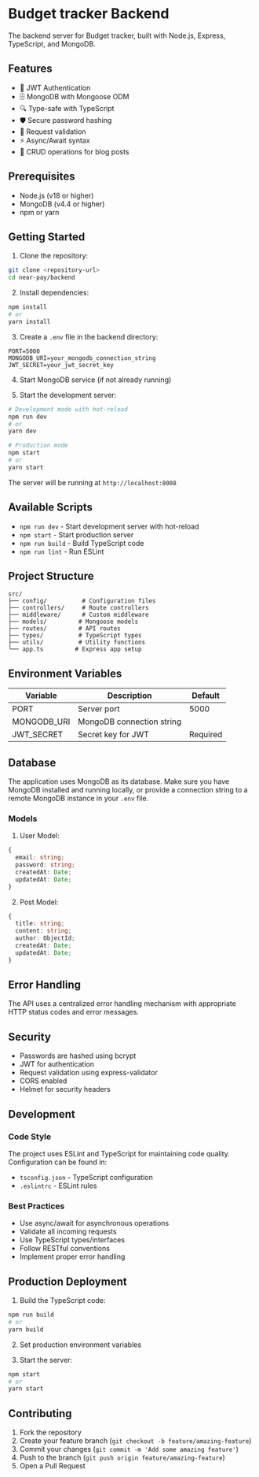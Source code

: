 # Budget tracker Backend

The backend server for Budget tracker, built with Node.js, Express, TypeScript, and MongoDB.

## Features

- 🔐 JWT Authentication
- 🗄️ MongoDB with Mongoose ODM
- 🔍 Type-safe with TypeScript
- 🛡️ Secure password hashing
- 🚦 Request validation
- ⚡ Async/Await syntax
- 📝 CRUD operations for blog posts

## Prerequisites

- Node.js (v18 or higher)
- MongoDB (v4.4 or higher)
- npm or yarn

## Getting Started

1. Clone the repository:
```bash
git clone <repository-url>
cd near-pay/backend
```

2. Install dependencies:
```bash
npm install
# or
yarn install
```

3. Create a `.env` file in the backend directory:
```env
PORT=5000
MONGODB_URI=your_mongodb_connection_string
JWT_SECRET=your_jwt_secret_key
```

4. Start MongoDB service (if not already running)

5. Start the development server:
```bash
# Development mode with hot-reload
npm run dev
# or
yarn dev

# Production mode
npm start
# or
yarn start
```

The server will be running at `http://localhost:8008`

## Available Scripts

- `npm run dev` - Start development server with hot-reload
- `npm start` - Start production server
- `npm run build` - Build TypeScript code
- `npm run lint` - Run ESLint

## Project Structure

```
src/
├── config/          # Configuration files
├── controllers/     # Route controllers
├── middleware/      # Custom middleware
├── models/         # Mongoose models
├── routes/         # API routes
├── types/          # TypeScript types
├── utils/          # Utility functions
└── app.ts         # Express app setup
```



## Environment Variables

| Variable | Description | Default |
|----------|-------------|---------|
| PORT | Server port | 5000 |
| MONGODB_URI | MongoDB connection string  |
| JWT_SECRET | Secret key for JWT | Required |

## Database

The application uses MongoDB as its database. Make sure you have MongoDB installed and running locally, or provide a connection string to a remote MongoDB instance in your `.env` file.

### Models

1. User Model:
```typescript
{
  email: string;
  password: string;
  createdAt: Date;
  updatedAt: Date;
}
```

2. Post Model:
```typescript
{
  title: string;
  content: string;
  author: ObjectId;
  createdAt: Date;
  updatedAt: Date;
}
```

## Error Handling

The API uses a centralized error handling mechanism with appropriate HTTP status codes and error messages.

## Security

- Passwords are hashed using bcrypt
- JWT for authentication
- Request validation using express-validator
- CORS enabled
- Helmet for security headers

## Development

### Code Style

The project uses ESLint and TypeScript for maintaining code quality. Configuration can be found in:
- `tsconfig.json` - TypeScript configuration
- `.eslintrc` - ESLint rules

### Best Practices

- Use async/await for asynchronous operations
- Validate all incoming requests
- Use TypeScript types/interfaces
- Follow RESTful conventions
- Implement proper error handling

## Production Deployment

1. Build the TypeScript code:
```bash
npm run build
# or
yarn build
```

2. Set production environment variables

3. Start the server:
```bash
npm start
# or
yarn start
```

## Contributing

1. Fork the repository
2. Create your feature branch (`git checkout -b feature/amazing-feature`)
3. Commit your changes (`git commit -m 'Add some amazing feature'`)
4. Push to the branch (`git push origin feature/amazing-feature`)
5. Open a Pull Request

